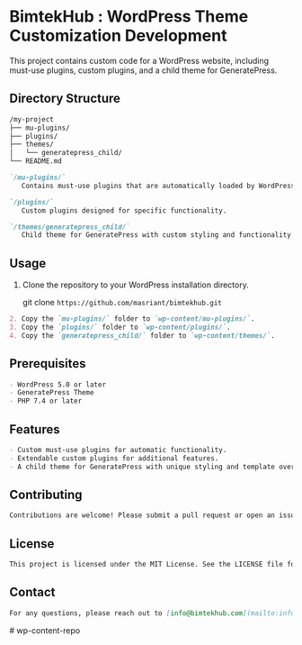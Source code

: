 # BimtekHub : WordPress Theme Customization Development
This project contains custom code for a WordPress website, including must-use plugins, custom plugins, and a child theme for GeneratePress.

## Directory Structure
```bash
/my-project
├── mu-plugins/
├── plugins/
├── themes/
│   └── generatepress_child/
└── README.md
```
```markdown
`/mu-plugins/`
   Contains must-use plugins that are automatically loaded by WordPress.

`/plugins/`
   Custom plugins designed for specific functionality.

`/themes/generatepress_child/`
   Child theme for GeneratePress with custom styling and functionality.
```
## Usage
1. Clone the repository to your WordPress installation directory.

   git clone `https://github.com/masriant/bimtekhub.git`
```markdown
2. Copy the `mu-plugins/` folder to `wp-content/mu-plugins/`.
3. Copy the `plugins/` folder to `wp-content/plugins/`.
4. Copy the `generatepress_child/` folder to `wp-content/themes/`.
```
## Prerequisites
```markdown
- WordPress 5.0 or later
- GeneratePress Theme
- PHP 7.4 or later
```
## Features
```markdown
- Custom must-use plugins for automatic functionality.
- Extendable custom plugins for additional features.
- A child theme for GeneratePress with unique styling and template overrides.
```
## Contributing
```markdown
Contributions are welcome! Please submit a pull request or open an issue if you find any bugs.
```
## License
```markdown
This project is licensed under the MIT License. See the LICENSE file for more details.
```
## Contact
```markdown
For any questions, please reach out to [info@bimtekhub.com](mailto:info@bimtekhub.com).
```
#   w p - c o n t e n t - r e p o  
 